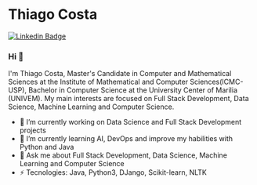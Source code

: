 # Thiago Costa
[![Linkedin Badge](https://img.shields.io/badge/thiago-gcosta-blue?style=flat-square&logo=Linkedin&logoColor=white&link=https://www.linkedin.com/in/thiago-gcosta/)](https://www.linkedin.com/in/thiago-gcosta/)
### Hi 👋
I'm Thiago Costa, Master's Candidate in Computer and Mathematical Sciences at the Institute of Mathematical and Computer Sciences(ICMC-USP), Bachelor in Computer Science at the University Center of Marilia (UNIVEM). My main interests are focused on Full Stack Development, Data Science, Machine Learning and Computer Science.
- 🔭 I’m currently working on Data Science and Full Stack Development projects
- 🌱 I’m currently learning AI, DevOps and improve my habilities with Python and Java
- 💬 Ask me about Full Stack Development, Data Science, Machine Learning and Computer Science
- ⚡ Tecnologies: Java, Python3, DJango, Scikit-learn, NLTK
